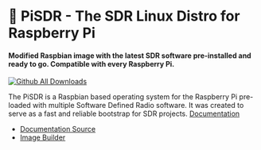 # 🥧 PiSDR - The SDR Linux Distro for Raspberry Pi
#### Modified Raspbian image with the latest SDR software pre-installed and ready to go. Compatible with every Raspberry Pi.

[![Github All Downloads](https://img.shields.io/github/downloads/luigifreitas/pisdr-image/total)]()

The PiSDR is a Raspbian based operating system for the Raspberry Pi pre-loaded with multiple Software Defined Radio software. It was created to serve as a fast and reliable bootstrap for SDR projects. [Documentation](https://pisdr.luigifreitas.me/)

- [Documentation Source](/docs)
- [Image Builder](/builder)
